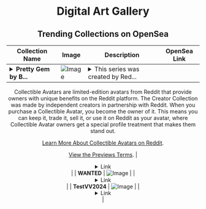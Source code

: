 <div align="center">

# Digital Art Gallery

## Trending Collections on OpenSea

| Collection Name                       | Image                                                                                     | Description                       | OpenSea Link                                                                                          |
|---------------------------------------|-------------------------------------------------------------------------------------------|-----------------------------------|--------------------------------------------------------------------------------------------------------|
| **<details><summary>Pretty Gem by B...</summary>Pretty Gem by BaggedMilk x Reddit Collectible Avatars</details>** | ![Image](https://i.seadn.io/s/raw/files/27058d83313a171267cdee5bef9d9831.png?w=500&auto=format?w=200&auto=format) | <details><summary>This series was created by Red...</summary>This series was created by Reddit user BaggedMilk as a part of the Collectible Avatars Creator Program. You can [check out the creator's profile on Reddit](https://www.reddit.com/user/BaggedMilkISTasty/).

Collectible Avatars are limited-edition avatars from Reddit that provide owners with unique benefits on the Reddit platform. The Creator Collection was made by independent creators in partnership with Reddit. When you purchase a Collectible Avatar, you become the owner of it. This means you can keep it, trade it, sell it, or use it on Reddit as your avatar, where Collectible Avatar owners get a special profile treatment that makes them stand out.

[Learn More About Collectible Avatars on Reddit](https://reddithelp.com/hc/en-us/articles/6213835889044).

[View the Previews Terms](https://www.redditinc.com/policies/previews-terms).</details> | <details><summary>Link</summary>[Pretty Gem by BaggedMilk x Reddit Collectible Avatars](https://opensea.io/collection/pretty-gem-by-baggedmilk-x-reddit-collectible-avat)</details> |
| **WᎪNTED** | ![Image](https://i.seadn.io/s/raw/files/2b3352eb13128f0d28cc2f5b9cfd4e92.png?w=500&auto=format?w=200&auto=format) |  | <details><summary>Link</summary>[WᎪNTED](https://opensea.io/collection/wgonted-19)</details> |
| **TestVV2024** | ![Image](https://i.seadn.io/s/raw/files/9dcdba8370671b303e51b7cacce2b4d6.png?w=500&auto=format?w=200&auto=format) |  | <details><summary>Link</summary>[TestVV2024](https://opensea.io/collection/testvv2024)</details> |

</div>